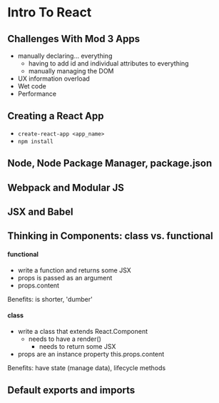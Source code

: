 # Intro To React

## Challenges With Mod 3 Apps
- manually declaring... everything
  - having to add id and individual attributes to everything
  - manually managing the DOM
- UX information overload
- Wet code
- Performance




## Creating a React App
- `create-react-app <app_name>`
- `npm install`

## Node, Node Package Manager, package.json

## Webpack and Modular JS

## JSX and Babel



## Thinking in Components: class vs. functional

#### functional
 - write a function and returns some JSX
 - props is passed as an argument
 - props.content

 Benefits: is shorter, 'dumber'

#### class
 - write a class that extends React.Component
   - needs to have a render()
     - needs to return some JSX
 - props are an instance property this.props.content

 Benefits: have state (manage data), lifecycle methods


## Default exports and imports
